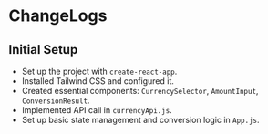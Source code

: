 # ChangeLogs

## Initial Setup
- Set up the project with `create-react-app`.
- Installed Tailwind CSS and configured it.
- Created essential components: `CurrencySelector`, `AmountInput`, `ConversionResult`.
- Implemented API call in `currencyApi.js`.
- Set up basic state management and conversion logic in `App.js`.
